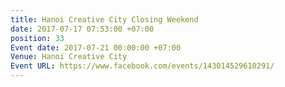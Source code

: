 ```yaml
---
title: Hanoi Creative City Closing Weekend
date: 2017-07-17 07:53:00 +07:00
position: 33
Event date: 2017-07-21 00:00:00 +07:00
Venue: Hanoi Creative City
Event URL: https://www.facebook.com/events/143014529610291/
---
```


